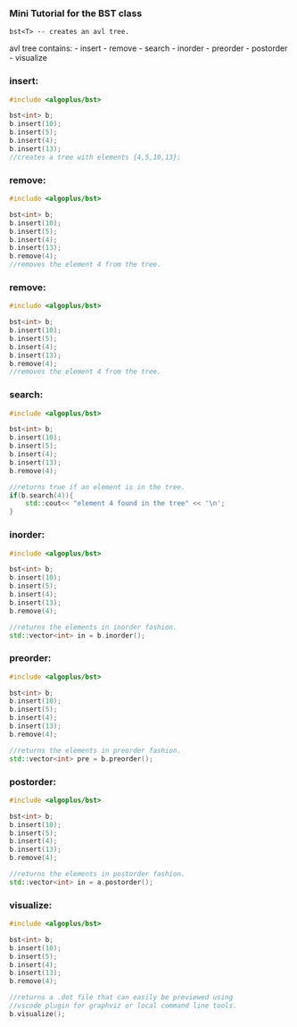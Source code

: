 ### Mini Tutorial for the BST class

    bst<T> -- creates an avl tree.

avl tree contains:
    - insert
    - remove
    - search
    - inorder
    - preorder
    - postorder
    - visualize
  
### **insert**:
```cpp
#include <algoplus/bst>

bst<int> b;
b.insert(10);
b.insert(5);
b.insert(4);
b.insert(13);
//creates a tree with elements {4,5,10,13};
```

### **remove**:
```cpp
#include <algoplus/bst>

bst<int> b;
b.insert(10);
b.insert(5);
b.insert(4);
b.insert(13);
b.remove(4);
//removes the element 4 from the tree.
```

### **remove**:
```cpp
#include <algoplus/bst>

bst<int> b;
b.insert(10);
b.insert(5);
b.insert(4);
b.insert(13);
b.remove(4);
//removes the element 4 from the tree.
```

### **search**:
```cpp
#include <algoplus/bst>

bst<int> b;
b.insert(10);
b.insert(5);
b.insert(4);
b.insert(13);
b.remove(4);

//returns true if an element is in the tree.
if(b.search(4)){
    std::cout<< "element 4 found in the tree" << '\n';
}
```

### **inorder**:
```cpp
#include <algoplus/bst>

bst<int> b;
b.insert(10);
b.insert(5);
b.insert(4);
b.insert(13);
b.remove(4);

//returns the elements in inorder fashion.
std::vector<int> in = b.inorder();
```

### **preorder**:
```cpp
#include <algoplus/bst>

bst<int> b;
b.insert(10);
b.insert(5);
b.insert(4);
b.insert(13);
b.remove(4);

//returns the elements in preorder fashion.
std::vector<int> pre = b.preorder();
```

### **postorder**:
```cpp
#include <algoplus/bst>

bst<int> b;
b.insert(10);
b.insert(5);
b.insert(4);
b.insert(13);
b.remove(4);

//returns the elements in postorder fashion.
std::vector<int> in = a.postorder();
```

### **visualize**:
```cpp
#include <algoplus/bst>

bst<int> b;
b.insert(10);
b.insert(5);
b.insert(4);
b.insert(13);
b.remove(4);

//returns a .dot file that can easily be previewed using
//vscode plugin for graphviz or local command line tools.
b.visualize();
```
